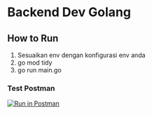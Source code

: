 # Backend Dev Golang

## How to Run

1. Sesuaikan env dengan konfigurasi env anda
2. go mod tidy
3. go run main.go

### Test Postman
[![Run in Postman](https://run.pstmn.io/button.svg)](https://app.getpostman.com/run-collection/9046432-b1f3d3d8-f641-4da3-a359-889f49e1de4e?action=collection%2Ffork&collection-url=entityId%3D9046432-b1f3d3d8-f641-4da3-a359-889f49e1de4e%26entityType%3Dcollection%26workspaceId%3De6ef832d-218b-4135-8121-dde7f311ca40)